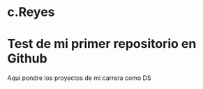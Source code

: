 # c.Reyes

# Test de mi primer repositorio en Github

Aqui pondre los proyectos de mi carrera como DS
